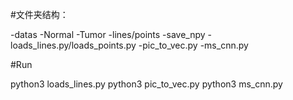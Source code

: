 #文件夹结构：

-datas
    -Normal
    -Tumor
-lines/points
-save_npy
-loads_lines.py/loads_points.py
-pic_to_vec.py
-ms_cnn.py

#Run

python3 loads_lines.py
python3 pic_to_vec.py
python3 ms_cnn.py

